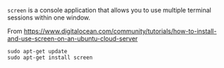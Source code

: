 
`screen` is a console application that allows you to use multiple terminal sessions within one window.

From https://www.digitalocean.com/community/tutorials/how-to-install-and-use-screen-on-an-ubuntu-cloud-server

    sudo apt-get update
    sudo apt-get install screen
